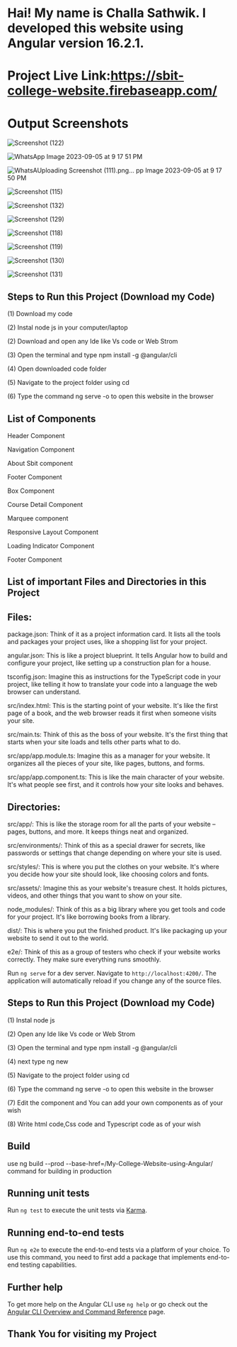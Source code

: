 
# Hai! My name is  Challa Sathwik. I developed this website using Angular version 16.2.1.


# Project Live Link:https://sbit-college-website.firebaseapp.com/


# Output Screenshots


![Screenshot (122)](https://github.com/Sathwik-07/My-College-Wesite-using-Angular/assets/130444732/90f8b49b-3a4c-406e-a2be-815c2862227b)


![WhatsApp Image 2023-09-05 at 9 17 51 PM](https://github.com/Sathwik-07/My-College-Wesite-using-Angular/assets/130444732/149367b0-dec5-4d12-b685-94d78a2d99be)



![WhatsA![Uploading Screenshot (111).png…]()
pp Image 2023-09-05 at 9 17 50 PM](https://github.com/Sathwik-07/My-College-Wesite-using-Angular/assets/130444732/d8d72669-9f57-4a07-9519-76f720d91225)



![Screenshot (115)](https://github.com/Sathwik-07/My-College-Wesite-using-Angular/assets/130444732/41cc1532-e794-4b39-b4e6-29073cfc3383)



![Screenshot (132)](https://github.com/Sathwik-07/My-College-Wesite-using-Angular/assets/130444732/64e4f8fa-1966-4014-8b6f-421726018bba)





![Screenshot (129)](https://github.com/Sathwik-07/My-College-Wesite-using-Angular/assets/130444732/5ee173a3-670a-4873-a9ef-0e7255e9789b)



![Screenshot (118)](https://github.com/Sathwik-07/My-College-Wesite-using-Angular/assets/130444732/dbd47e4d-bb6d-40ac-9937-fd2241d11c46)




![Screenshot (119)](https://github.com/Sathwik-07/My-College-Wesite-using-Angular/assets/130444732/2b2da4f0-c6da-497d-ae09-f28acd1b33cc)


![Screenshot (130)](https://github.com/Sathwik-07/My-College-Wesite-using-Angular/assets/130444732/8acdf4e3-1256-4fb1-a2c7-71b73b532b84)



![Screenshot (131)](https://github.com/Sathwik-07/My-College-Wesite-using-Angular/assets/130444732/f35fe42c-cad1-41e0-8904-6215768e5b16)






## Steps to Run this Project (Download my Code)

(1) Download my code

(2) Instal node js in your computer/laptop

(2) Download and open any Ide like Vs code or Web Strom

(3) Open the terminal and type npm install -g @angular/cli 

(4) Open downloaded code folder 

(5) Navigate to the project folder using cd <project folder directory path>

(6) Type the command ng serve -o  to open this website in the browser



## List of Components

Header Component

Navigation Component

About Sbit component

Footer Component

Box Component

Course Detail Component

Marquee component

Responsive Layout Component

Loading Indicator Component

Footer Component



## List of important Files and Directories in this Project

## Files:

package.json: Think of it as a project information card. It lists all the tools and packages your project uses, like a shopping list for your project.


angular.json: This is like a project blueprint. It tells Angular how to build and configure your project, like setting up a construction plan for a house.


tsconfig.json: Imagine this as instructions for the TypeScript code in your project, like telling it how to translate your code into a language the web browser can understand.


src/index.html: This is the starting point of your website. It's like the first page of a book, and the web browser reads it first when someone visits your site.


src/main.ts: Think of this as the boss of your website. It's the first thing that starts when your site loads and tells other parts what to do.


src/app/app.module.ts: Imagine this as a manager for your website. It organizes all the pieces of your site, like pages, buttons, and forms.


src/app/app.component.ts: This is like the main character of your website. It's what people see first, and it controls how your site looks and behaves.

## Directories:

src/app/: This is like the storage room for all the parts of your website – pages, buttons, and more. It keeps things neat and organized.


src/environments/: Think of this as a special drawer for secrets, like passwords or settings that change depending on where your site is used.


src/styles/: This is where you put the clothes on your website. It's where you decide how your site should look, like choosing colors and fonts.


src/assets/: Imagine this as your website's treasure chest. It holds pictures, videos, and other things that you want to show on your site.


node_modules/: Think of this as a big library where you get tools and code for your project. It's like borrowing books from a library.


dist/: This is where you put the finished product. It's like packaging up your website to send it out to the world.


e2e/: Think of this as a group of testers who check if your website works correctly. They make sure everything runs smoothly.


Run `ng serve` for a dev server. Navigate to `http://localhost:4200/`. The application will automatically reload if you change any of the source files.


## Steps to Run this Project (Download my Code)


(1) Instal node js 

(2) Open any Ide like Vs code or Web Strom

(3) Open the terminal and type npm install -g @angular/cli 

(4) next type ng new <project-name>

(5) Navigate to the project folder using cd <project folder directory path>

(6) Type the command ng serve -o  to open this website in the browser

(7) Edit the component and You can add your own components as of your wish 

(8) Write html code,Css code and Typescript code as of your wish




## Build

use ng build --prod --base-href=/My-College-Website-using-Angular/ command for building in production


## Running unit tests

Run `ng test` to execute the unit tests via [Karma](https://karma-runner.github.io).


## Running end-to-end tests

Run `ng e2e` to execute the end-to-end tests via a platform of your choice. To use this command, you need to first add a package that implements end-to-end testing capabilities.

## Further help

To get more help on the Angular CLI use `ng help` or go check out the [Angular CLI Overview and Command Reference](https://angular.io/cli) page.


## Thank You for visiting my Project

